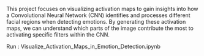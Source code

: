 This project focuses on visualizing activation maps to gain insights into how a Convolutional Neural Network (CNN) identifies and processes different facial regions when detecting emotions. 
By generating these activation maps, we can understand which parts of the image contribute the most to activating specific filters within the CNN.

Run : Visualize_Activation_Maps_in_Emotion_Detection.ipynb
